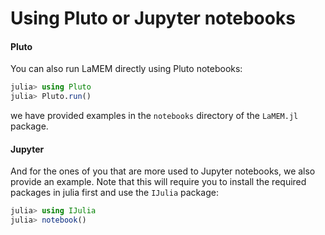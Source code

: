 # Using Pluto or Jupyter notebooks

#### Pluto
You can also run LaMEM directly using Pluto notebooks:
```julia
julia> using Pluto
julia> Pluto.run()
```
we have provided examples in the `notebooks` directory of the `LaMEM.jl` package.


#### Jupyter
And for the ones of you that are more used to Jupyter notebooks, we also provide an example. Note that this will require you to install the required packages in julia first and use the `IJulia` package:

```julia
julia> using IJulia
julia> notebook()
```